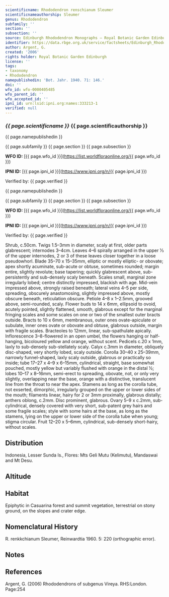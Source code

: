 ```yaml
---
scientificname: Rhododendron renschianum Sleumer
scientificnameauthorship: Sleumer
genus: Rhododendron
subfamily: ''
section: ''
subsection: ''
source: Edinburgh Rhododendron Monographs – Royal Botanic Garden Edinburgh
identifier: https://data.rbge.org.uk/service/factsheets/Edinburgh_Rhododendron_Monographs.xhtml
author: Argent, G.
created: '2006'
rights holder: Royal Botanic Garden Edinburgh
license: ''
tags:
- taxonomy
- Rhododendron
namepublishedin: 'Bot. Jahr. 1940. 71: 146.'
doi: ''
wfo_id: wfo-0000405485
wfo_parent_id: ''
wfo_accepted_id: ''
ipni_id: urn:lsid:ipni.org:names:333213-1
verified: null
---
```

### _{{ page.scientificname }}_ {{ page.scientificauthorship }}
 {{ page.namepublishedin }}

{{ page.subfamily }} {{ page.section }} {{ page.subsection }}

**WFO ID:** [{{ page.wfo_id }}](https://list.worldfloraonline.org/{{ page.wfo_id }})

**IPNI ID:** [{{ page.ipni_id }}](https://www.ipni.org/n/{{ page.ipni_id }})

Verified by: {{ page.verified }}

 {{ page.namepublishedin }}

{{ page.subfamily }} {{ page.section }} {{ page.subsection }}

**WFO ID:** [{{ page.wfo_id }}](https://list.worldfloraonline.org/{{ page.wfo_id }})

**IPNI ID:** [{{ page.ipni_id }}](https://www.ipni.org/n/{{ page.ipni_id }})

Verified by: {{ page.verified }}



Shrub, c.50cm. Twigs 1.5–3mm in diameter, scaly at first, older parts glabrescent; internodes 3–4cm. Leaves 4–6 spirally arranged in the upper 1⁄3 of the upper internodes, 2 or 3 of these leaves closer together in a loose pseudowhorl. Blade 35–70 x 15–35mm, elliptic or mostly elliptic- or obovate; apex shortly acuminate, sub-acute or obtuse, sometimes rounded; margin entire, slightly revolute; base tapering; quickly glabrescent above, sub-persistently and sub-densely scaly beneath. Scales small, marginal zone irregularly lobed; centre distinctly impressed, blackish with age. Mid-vein impressed above, strongly raised beneath; lateral veins 4–5 per side, spreading, obscurely anastomosing, slightly impressed above, mostly obscure beneath, reticulation obscure. Petiole 4–8 x 1–2.5mm, grooved above, semi-rounded, scaly. Flower buds to 14 x 6mm, ellipsoid to ovoid, acutely pointed, slightly flattened, smooth, glabrous except for the marginal fringing scales and some scales on one or two of the smallest outer bracts outside. Bracts to 10 x 6mm, membranous, outer ones ovate-apiculate or subulate, inner ones ovate or obovate and obtuse, glabrous outside, margin with fragile scales. Bracteoles to 12mm, linear, sub-spathulate apically. Inflorescence 3–8-flowered in an open umbel, the flowers hanging or half-hanging, bicoloured yellow and orange, without scent. Pedicels c.20 x 1mm, laxly to sub-densely sub-stellately scaly. Calyx c.3mm in diameter, obliquely disc-shaped, very shortly lobed, scaly outside. Corolla 30–40 x 25–39mm, narrowly funnel-shaped, laxly scaly outside, glabrous or practically so inside; tube 17–27 x 4–9 x 6–15mm, cylindrical, straight, base somewhat pouched, mostly yellow but variably flushed with orange in the distal ½; lobes 10–17 x 8–16mm, semi-erect to spreading, obovate, not, or only very slightly, overlapping near the base, orange with a distinctive, translucent line from the throat to near the apex. Stamens as long as the corolla tube, not exserted, dimorphic, irregularly grouped on the upper or lower sides of the mouth; filaments linear, hairy for 2 or 3mm proximally, glabrous distally; anthers oblong, c.2mm. Disc prominent, glabrous. Ovary 5–9 x c.2mm, sub-cylindrical, densely covered with very short, sub-patent grey hairs and some fragile scales; style with some hairs at the base, as long as the stamens, lying on the upper or lower side of the corolla tube when young; stigma circular. Fruit 12–20 x 5–6mm, cylindrical, sub-densely short-hairy, without scales.

## Distribution
Indonesia, Lesser Sunda Is., Flores: Mts Geli Mutu (Kelimutu), Mandaswai and Mt Desu.

## Altitude


## Habitat
Epiphytic in Casuarina forest and summit vegetation, terrestrial on stony ground, on the slopes and crater edge.

## Nomenclatural History
R. renkkchianum Sleumer, Reinwardtia 1960. 5: 220 (orthographic error).
                       
## Notes


## References

Argent, G. (2006) Rhododendrons of subgenus Vireya. RHS:London. Page:254
